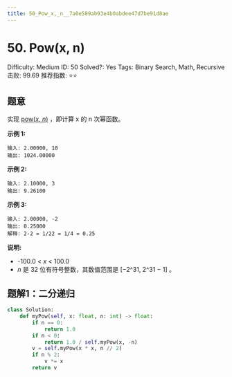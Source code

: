 ```yaml
---
title: 50_Pow_x,_n__7a0e589ab93e4b0abdee47d7be91d8ae
---
```


# 50. Pow(x, n)

Difficulty: Medium
ID: 50
Solved?: Yes
Tags: Binary Search, Math, Recursive
击败: 99.69
推荐指数: ⭐⭐

[](https://leetcode.com/problems/powx-n/)

## 题意

实现 [pow(*x*, *n*)](https://www.cplusplus.com/reference/valarray/pow/) ，即计算 x 的 n 次幂函数。

**示例 1:**

```
输入: 2.00000, 10
输出: 1024.00000
```

**示例 2:**

```
输入: 2.10000, 3
输出: 9.26100
```

**示例 3:**

```
输入: 2.00000, -2
输出: 0.25000
解释: 2-2 = 1/22 = 1/4 = 0.25
```

**说明:**

- -100.0 < *x* < 100.0
- *n* 是 32 位有符号整数，其数值范围是 [−2^31, 2^31 − 1] 。

## 题解1：二分递归

```python
class Solution:
    def myPow(self, x: float, n: int) -> float:
        if n == 0:
            return 1.0
        if n < 0:
            return 1.0 / self.myPow(x, -n)
        v = self.myPow(x * x, n // 2)
        if n % 2:
            v *= x
        return v
```